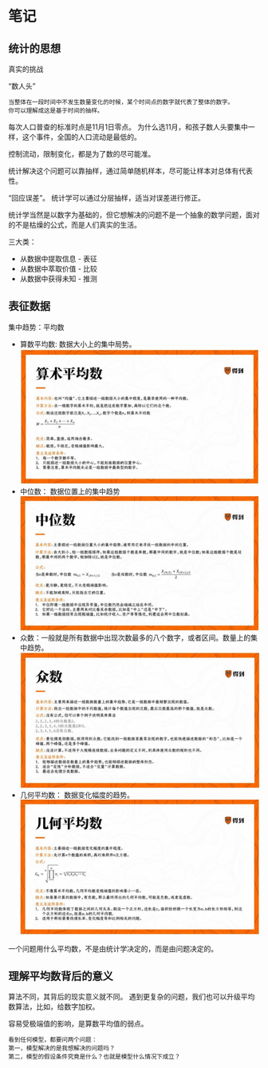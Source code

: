# 笔记

## 统计的思想

真实的挑战

“数人头”

```txt
当整体在一段时间中不发生数量变化的时候，某个时间点的数字就代表了整体的数字。
你可以理解成这是基于时间的抽样。
```

每次人口普查的标准时点是11月1日零点。
为什么选11月，和孩子数人头要集中一样，这个事件，全国的人口流动是最低的。

控制流动，限制变化，都是为了数的尽可能准。

统计解决这个问题可以靠抽样，通过简单随机样本，尽可能让样本对总体有代表性。

“回应误差”。
统计学可以通过分层抽样，适当对误差进行修正。

统计学当然是以数字为基础的，但它想解决的问题不是一个抽象的数学问题，面对的不是枯燥的公式，而是人们真实的生活。

三大类：

- 从数据中提取信息 - 表征
- 从数据中萃取价值 - 比较
- 从数据中获得未知 - 推测

## 表征数据

集中趋势：平均数

- 算数平均数: 数据大小上的集中局势。
![算数平均数](./img/Capture.PNG)
- 中位数： 数据位置上的集中趋势
![中位数：](./img/Capture2.PNG)
- 众数：一般就是所有数据中出现次数最多的八个数字，或者区间。数量上的集中趋势。
![众数](./img/Capture3.PNG)
- 几何平均数： 数据变化幅度的趋势。
![几何平均数：](./img/Capture4.PNG)

一个问题用什么平均数，不是由统计学决定的，而是由问题决定的。

## 理解平均数背后的意义

算法不同，其背后的现实意义就不同。
遇到更复杂的问题，我们也可以升级平均数算法，比如，给数字加权。

容易受极端值的影响，是算数平均值的弱点。

```txt
看到任何模型，都要问两个问题：
第一，模型解决的是我想解决的问题吗？
第二，模型的假设条件究竟是什么？也就是模型什么情况下成立？
```
